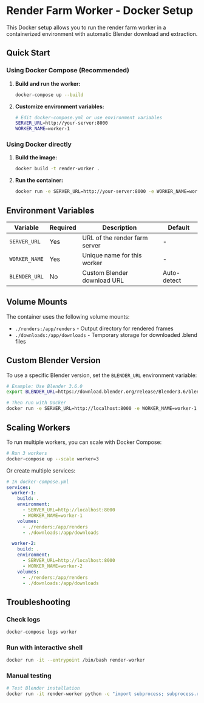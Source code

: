 # Render Farm Worker - Docker Setup

This Docker setup allows you to run the render farm worker in a containerized environment with automatic Blender download and extraction.

## Quick Start

### Using Docker Compose (Recommended)

1. **Build and run the worker:**
   ```bash
   docker-compose up --build
   ```

2. **Customize environment variables:**
   ```bash
   # Edit docker-compose.yml or use environment variables
   SERVER_URL=http://your-server:8000
   WORKER_NAME=worker-1
   ```

### Using Docker directly

1. **Build the image:**
   ```bash
   docker build -t render-worker .
   ```

2. **Run the container:**
   ```bash
   docker run -e SERVER_URL=http://your-server:8000 -e WORKER_NAME=worker-1 render-worker
   ```

## Environment Variables

| Variable | Required | Description | Default |
|----------|----------|-------------|---------|
| `SERVER_URL` | Yes | URL of the render farm server | - |
| `WORKER_NAME` | Yes | Unique name for this worker | - |
| `BLENDER_URL` | No | Custom Blender download URL | Auto-detect |

## Volume Mounts

The container uses the following volume mounts:
- `./renders:/app/renders` - Output directory for rendered frames
- `./downloads:/app/downloads` - Temporary storage for downloaded .blend files

## Custom Blender Version

To use a specific Blender version, set the `BLENDER_URL` environment variable:

```bash
# Example: Use Blender 3.6.0
export BLENDER_URL=https://download.blender.org/release/Blender3.6/blender-3.6.0-linux-x64.tar.xz

# Then run with Docker
docker run -e SERVER_URL=http://localhost:8000 -e WORKER_NAME=worker-1 -e BLENDER_URL=$BLENDER_URL render-worker
```

## Scaling Workers

To run multiple workers, you can scale with Docker Compose:

```bash
# Run 3 workers
docker-compose up --scale worker=3
```

Or create multiple services:

```yaml
# In docker-compose.yml
services:
  worker-1:
    build: .
    environment:
      - SERVER_URL=http://localhost:8000
      - WORKER_NAME=worker-1
    volumes:
      - ./renders:/app/renders
      - ./downloads:/app/downloads

  worker-2:
    build: .
    environment:
      - SERVER_URL=http://localhost:8000
      - WORKER_NAME=worker-2
    volumes:
      - ./renders:/app/renders
      - ./downloads:/app/downloads
```

## Troubleshooting

### Check logs
```bash
docker-compose logs worker
```

### Run with interactive shell
```bash
docker run -it --entrypoint /bin/bash render-worker
```

### Manual testing
```bash
# Test Blender installation
docker run -it render-worker python -c "import subprocess; subprocess.run(['blender', '--version'])"
